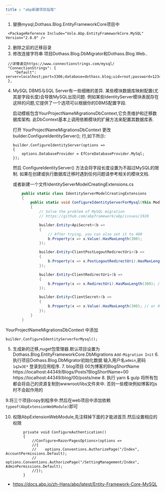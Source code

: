 ```yaml
---
title : "abp新建项目指南"
---
```


1. 替换mysql,Dothass.Blog.EntityFrameworkCore项目中   

` <PackageReference Include="Volo.Abp.EntityFrameworkCore.MySQL" Version="2.8.0" />`

2. 删除之前的迁移目录
3. 修改连接字符串 项目Dothass.Blog.DbMigrator和Dothass.Blog.Web..

```
 //详情请见https://www.connectionstrings.com/mysql/
 "ConnectionStrings": {
    "Default": server=localhost;port=3306;database=dothass.blog;uid=root;password=123456"
 },
```

 4. MySQL DBMS与SQL Server有一些细微的差异. 某些模块数据库映射配置(尤其是字段长度)会导致MySQL出现问题. 例如某些IdentityServer模块表就存在这样的问题,它提供了一个选项可以根据你的DBMS配置字段.

    启动模板包含YourProjectNameMigrationsDbContext,它负责维护和迁移数据库架构. 此DbContext基本上调用依赖模块的扩展方法来配置其数据库表.

    打开 YourProjectNameMigrationsDbContext 更改 builder.ConfigureIdentityServer(); 行,如下所示:

    ```
    builder.ConfigureIdentityServer(options =>
    {
        options.DatabaseProvider = EfCoreDatabaseProvider.MySql;
    });
    ```

    然后 ConfigureIdentityServer() 方法会将字段长度设置为不超过MySQL的限制. 如果在创建或执行数据库迁移时遇到任何问题请参考相关的模块文档.

    或者新建一个文件IdentityServerModelCreatingExtensions.cs

    ```c#
        public static class IdentityServerModelCreatingExtensions
        {
            public static void ConfigureIdentityServerForMysql(this ModelBuilder builder)
            {
                // Solve the problem of MySQL migration
                // https://github.com/abpframework/abp/issues/1920

                builder.Entity<ApiSecret>(b =>
                {
                    // After trying, you can also set it to 400
                    b.Property(x => x.Value).HasMaxLength(300);
                });

                builder.Entity<ClientPostLogoutRedirectUri>(b =>
                {
                    b.Property(x => x.PostLogoutRedirectUri).HasMaxLength(300); //or 400？
                });

                builder.Entity<ClientRedirectUri>(b =>
                {
                    b.Property(x => x.RedirectUri).HasMaxLength(300); // or 400 ？
                });

                builder.Entity<ClientSecret>(b =>
                {
                    b.Property(x => x.Value).HasMaxLength(300); // or 400 ？
                });
            }
        }
    ```

YourProjectNameMigrationsDbContext 中添加

```
builder.ConfigureIdentityServerForMysql();
```


  5. 生成新的迁移,nuget包管理器.默认项目设置为Dothass.Blog.EntityFrameworkCore.DbMigrations
     `Add-Migration Init`
    6.  执行项目Dothass.Blog.DbMigrator初始化数据 输入用户名`admin`,密码` 1q2w3E*` 登录到应用程序.
    7. blog项目  00为博客的BlogShortName
     https://localhost:44349/Blogs/Posts?BlogShortName=00
      https://localhost:44349/blog/00/posts/new
    8. 执行 yarn & gulp 将所有包都会将自己的资源复制到wwwroot/libs文件夹中. 
     否则一些模块例如博客的js时不会起作用的







9.将三个项目copy到程序中.然后在web项目中添加依赖`        typeof(AbpExtensionWebModule)`即可



10. 权限AbpExtensionWebModule,先注释掉下面的才能进首页.然后设置相应的权限

```
        private void ConfigureAuthentication()
        {
            //Configure<RazorPagesOptions>(options =>
            //{
            //    options.Conventions.AuthorizePage("/Index", AccountPermissions.Default);
            //    options.Conventions.AuthorizePage("/SettingManagement/Index", AdminPermissions.Default);
            //});
        }
```





- https://docs.abp.io/zh-Hans/abp/latest/Entity-Framework-Core-MySQL